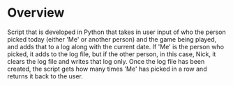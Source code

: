 # Overview
Script that is developed in Python that takes in user input of who the person picked today (either 'Me' or another person) and the game being played, and adds that to a log along with the current date. If 'Me' is the person who picked, it adds to the log file, but if the other person, in this case, Nick, it clears the log file and writes that log only. Once the log file has been created, the script gets how many times 'Me' has picked in a row and returns it back to the user.